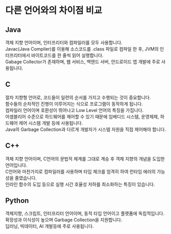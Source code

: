 # 다른 언어와의 차이점 비교

## Java

객체 지향 언어이며, 인터프리터와 컴파일러를 모두 사용합니다. <br>
Javac(Java Compiler)를 이용해 소스코드를 .class 파일로 컴파일 한 후, JVM의 인터프리터에서 바이트코드를 한 줄씩 읽어 실행합니다. <br>
Gabage Collector가 존재하며, 웹 서비스, 백엔드 서버, 안드로이드 앱 개발에 주로 사용됩니다. <br>

## C

절차 지향형 언어로, 코드들이 일련의 순서를 가지고 수행되는 것이 중요합니다. <br>
함수들의 순차적인 진행이 이루어지는 식으로 프로그램이 동작하게 됩니다. <br>
컴파일러 언어이며 호환성이 뛰어나고 Low Level 언어의 특징을 가집니다. <br>
어셈블리어 수준으로 하드웨어를 제어할 수 있기 때문에 임베디드 시스템, 운영체제, 하드웨어 제어 시스템 개발 등에 사용됩니다. <br>
Java의 Garbage Collection과 다르게 개발자가 시스템 자원을 직접 제어해야 합니다. <br>

## C++

객체 지향 언어이며, C언어의 문법적 체계를 그대로 계승 후 객체 지향의 개념을 도입한 언어입니다. <br>
C언어와 마찬가지로 컴파일러를 사용하며 타입 체크를 엄격히 하여 런타임 에러의 가능성을 줄였습니다. <br>
인라인 함수의 도입 등으로 실행 시간 호율성 저하를 최소화하는 특징이 있습니다. <br>

## Python

객체지향, 스크립트, 인터프리터 언어이며, 동적 타입 언어이고 플랫폼에 독립적입니다. <br>
확장성과 이식성이 높으며 Garbage Collection을 지원합니다. <br>
딥러닝, 빅데이터, AI 개발등에 주로 사용됩니다. <br>
